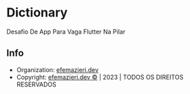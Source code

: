 # Dictionary

Desafio De App Para Vaga Flutter Na Pilar

## Info

- Organization: [efemazieri.dev](https://efemazieri.dev)
- Copyright: [efemazieri.dev ©](https://efemazieri.dev) | 2023 | TODOS OS DIREITOS RESERVADOS
